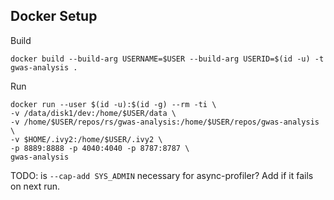 ## Docker Setup

Build
```
docker build --build-arg USERNAME=$USER --build-arg USERID=$(id -u) -t gwas-analysis .
```

Run

```
docker run --user $(id -u):$(id -g) --rm -ti \
-v /data/disk1/dev:/home/$USER/data \
-v /home/$USER/repos/rs/gwas-analysis:/home/$USER/repos/gwas-analysis \
-v $HOME/.ivy2:/home/$USER/.ivy2 \
-p 8889:8888 -p 4040:4040 -p 8787:8787 \
gwas-analysis
```

TODO: is ```--cap-add SYS_ADMIN``` necessary for async-profiler?  Add if it fails on next run.
